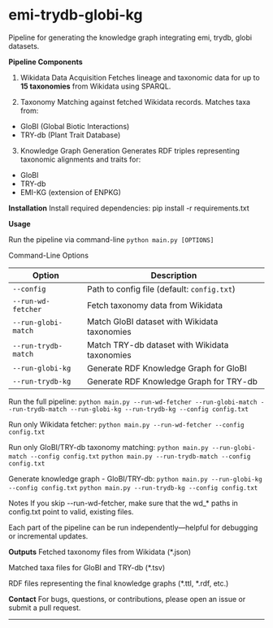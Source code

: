 # emi-trydb-globi-kg
Pipeline for generating the knowledge graph integrating emi, trydb, globi datasets.

**Pipeline Components**

1. Wikidata Data Acquisition
Fetches lineage and taxonomic data for up to **15 taxonomies** from Wikidata using SPARQL.

2. Taxonomy Matching against fetched Wikidata records.
Matches taxa from:
- GloBI (Global Biotic Interactions)
- TRY-db (Plant Trait Database)

3. Knowledge Graph Generation
Generates RDF triples representing taxonomic alignments and traits for:
- GloBI
- TRY-db
- EMI-KG (extension of ENPKG)

**Installation**
Install required dependencies:
pip install -r requirements.txt

**Usage**

Run the pipeline via command-line
`python main.py [OPTIONS]`

Command-Line Options

| Option              | Description                                             |
|---------------------|---------------------------------------------------------|
| `--config`          | Path to config file (default: `config.txt`)             |
| `--run-wd-fetcher`  | Fetch taxonomy data from Wikidata                       |
| `--run-globi-match` | Match GloBI dataset with Wikidata taxonomies            |
| `--run-trydb-match` | Match TRY-db dataset with Wikidata taxonomies           |
| `--run-globi-kg`    | Generate RDF Knowledge Graph for GloBI                  |
| `--run-trydb-kg`    | Generate RDF Knowledge Graph for TRY-db                 |


Run the full pipeline:
`python main.py --run-wd-fetcher --run-globi-match --run-trydb-match --run-globi-kg --run-trydb-kg --config config.txt`


Run only Wikidata fetcher:
`python main.py --run-wd-fetcher --config config.txt`

Run only GloBI/TRY-db taxonomy matching:
`python main.py --run-globi-match --config config.txt`
`python main.py --run-trydb-match --config config.txt`

Generate knowledge graph - GloBI/TRY-db:
`python main.py --run-globi-kg --config config.txt`
`python main.py --run-trydb-kg --config config.txt`


Notes
If you skip --run-wd-fetcher, make sure that the wd_* paths in config.txt point to valid, existing files.

Each part of the pipeline can be run independently—helpful for debugging or incremental updates.

**Outputs**
Fetched taxonomy files from Wikidata (*.json)

Matched taxa files for GloBI and TRY-db (*.tsv)

RDF files representing the final knowledge graphs (*.ttl, *.rdf, etc.)


**Contact**
For bugs, questions, or contributions, please open an issue or submit a pull request.

---

